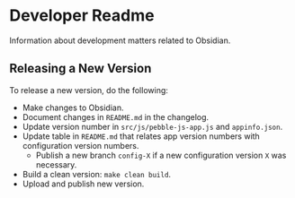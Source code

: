 # Developer Readme

Information about development matters related to Obsidian.

## Releasing a New Version

To release a new version, do the following:

- Make changes to Obsidian.
- Document changes in `README.md` in the changelog.
- Update version number in `src/js/pebble-js-app.js` and `appinfo.json`.
- Update table in `README.md` that relates app version numbers with configuration version numbers.
    - Publish a new branch `config-X` if a new configuration version `X` was necessary.
- Build a clean version: `make clean build`.
- Upload and publish new version.

